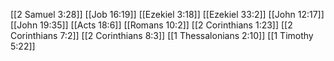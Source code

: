[[2 Samuel 3:28]]
[[Job 16:19]]
[[Ezekiel 3:18]]
[[Ezekiel 33:2]]
[[John 12:17]]
[[John 19:35]]
[[Acts 18:6]]
[[Romans 10:2]]
[[2 Corinthians 1:23]]
[[2 Corinthians 7:2]]
[[2 Corinthians 8:3]]
[[1 Thessalonians 2:10]]
[[1 Timothy 5:22]]
